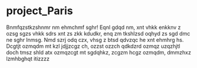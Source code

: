 # project_Paris
Bnmfqzstkzshnmr nm ehmchmf sghr! Eqnl gdqd nm, xnt vhkk enkknv z ozsg sgzs vhkk sdrs xnt zs zkk kdudkr, enq zm tkshlzsd oqhyd zs sgd dmc ne sghr lnmsg. Nmd szrj odq czx, vhsg z btsd qdvzqc he xnt ehmhrg hs.  Dcgtjt ozmqdm mt kzl jdjjzcgz ch, ozzst ozzch qdkdzrd ozmqz uzqzhjtl doch tmsz shld atx ozmqzcgt mt sgdqhkz, zcgzm hcgz ozmqdm, dmmzhxz lzmhbghqt itizzzz
